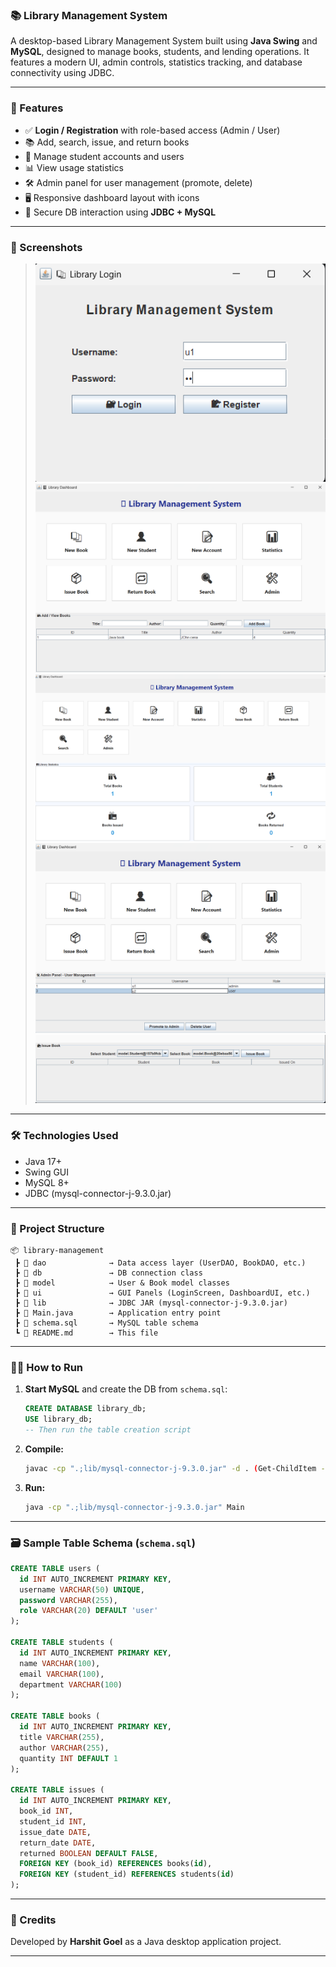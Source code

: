 
### 📚 Library Management System

A desktop-based Library Management System built using **Java Swing** and **MySQL**, designed to manage books, students, and lending operations. It features a modern UI, admin controls, statistics tracking, and database connectivity using JDBC.

---

### 🚀 Features

* ✅ **Login / Registration** with role-based access (Admin / User)
* 📚 Add, search, issue, and return books
* 👤 Manage student accounts and users
* 📊 View usage statistics
* 🛠 Admin panel for user management (promote, delete)
* 🖥 Responsive dashboard layout with icons
* 🔐 Secure DB interaction using **JDBC + MySQL**

---

### 📸 Screenshots

> ![login](image.png)
> ![Dashboard](image-1.png)
> ![statistic](image-2.png)
> ![admin page](image-3.png)
> ![issue book](image-4.png)

---

### 🛠 Technologies Used

* Java 17+
* Swing GUI
* MySQL 8+
* JDBC (mysql-connector-j-9.3.0.jar)

---

### 📁 Project Structure

```
📦 library-management
 ┣ 📂 dao              → Data access layer (UserDAO, BookDAO, etc.)
 ┣ 📂 db               → DB connection class
 ┣ 📂 model            → User & Book model classes
 ┣ 📂 ui               → GUI Panels (LoginScreen, DashboardUI, etc.)
 ┣ 📂 lib              → JDBC JAR (mysql-connector-j-9.3.0.jar)
 ┣ 📄 Main.java        → Application entry point
 ┣ 📄 schema.sql       → MySQL table schema
 ┗ 📄 README.md        → This file
```

---

### 🧑‍💻 How to Run

1. **Start MySQL** and create the DB from `schema.sql`:

   ```sql
   CREATE DATABASE library_db;
   USE library_db;
   -- Then run the table creation script
   ```

2. **Compile:**

   ```bash
   javac -cp ".;lib/mysql-connector-j-9.3.0.jar" -d . (Get-ChildItem -Recurse -Filter *.java | ForEach-Object { $_.FullName })
   ```

3. **Run:**

   ```bash
   java -cp ".;lib/mysql-connector-j-9.3.0.jar" Main
   ```

---

### 🗃️ Sample Table Schema (`schema.sql`)

```sql
CREATE TABLE users (
  id INT AUTO_INCREMENT PRIMARY KEY,
  username VARCHAR(50) UNIQUE,
  password VARCHAR(255),
  role VARCHAR(20) DEFAULT 'user'
);

CREATE TABLE students (
  id INT AUTO_INCREMENT PRIMARY KEY,
  name VARCHAR(100),
  email VARCHAR(100),
  department VARCHAR(100)
);

CREATE TABLE books (
  id INT AUTO_INCREMENT PRIMARY KEY,
  title VARCHAR(255),
  author VARCHAR(255),
  quantity INT DEFAULT 1
);

CREATE TABLE issues (
  id INT AUTO_INCREMENT PRIMARY KEY,
  book_id INT,
  student_id INT,
  issue_date DATE,
  return_date DATE,
  returned BOOLEAN DEFAULT FALSE,
  FOREIGN KEY (book_id) REFERENCES books(id),
  FOREIGN KEY (student_id) REFERENCES students(id)
);
```
---

### 🤝 Credits

Developed by **Harshit Goel** as a Java desktop application project.

---
